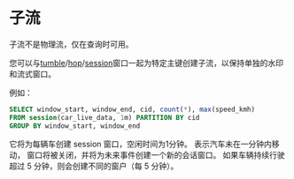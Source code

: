 # 子流

子流不是物理流，仅在查询时可用。

您可以与[tumble](functions_for_streaming#tumble)/[hop](functions_for_streaming#hop)/[session](functions_for_streaming#session)窗口一起为特定主键创建子流，以保持单独的水印和流式窗口。

例如：

```sql
SELECT window_start, window_end, cid, count(*), max(speed_kmh)
FROM session(car_live_data, 1m) PARTITION BY cid
GROUP BY window_start, window_end
```

它将为每辆车创建 session 窗口，空闲时间为1分钟。 表示汽车未在一分钟内移动， 窗口将被关闭，并将为未来事件创建一个新的会话窗口。 如果车辆持续行驶超过 5 分钟，则会创建不同的窗户（每 5 分钟）。